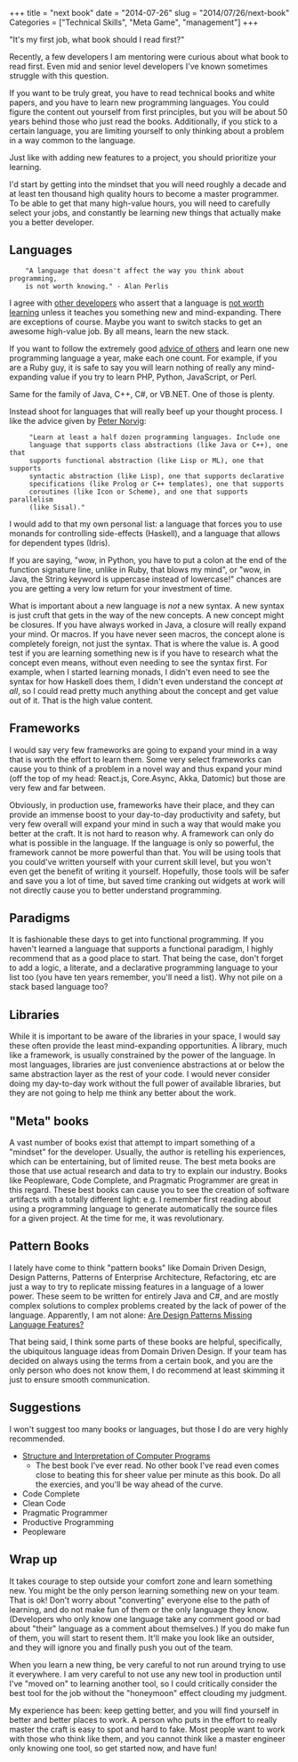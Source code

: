 +++
title = "next book"
date = "2014-07-26"
slug = "2014/07/26/next-book"
Categories = ["Technical Skills", "Meta Game", "management"]
+++

"It's my first job, what book should I read first?"

Recently, a few developers I am mentoring were curious about what book
to read first. Even mid and senior level developers I've known
sometimes struggle with this question.

If you want to be truly great, you have to read technical books and
white papers, and you have to learn new programming languages. You
could figure the content out yourself from first principles, but you
will be about 50 years behind those who just read the
books. Additionally, if you stick to a certain language, you are
limiting yourself to only thinking about a problem in a way common to
the language. 

Just like with adding new features to a project, you should prioritize
your learning.

I'd start by getting into the mindset that you will need roughly a
decade and at least ten thousand high quality hours to become a master
programmer. To be able to get that many high-value hours, you will
need to carefully select your jobs, and constantly be learning new
things that actually make you a better developer.

## Languages ##

        "A language that doesn't affect the way you think about programming,
        is not worth knowing." - Alan Perlis

I agree with <a
href="http://michaelochurch.wordpress.com/2012/07/27/six-languages-to-master/">other developers</a> who assert that a language is <a
href="http://en.wikiquote.org/wiki/Alan_Perlis">not worth learning</a>
unless it teaches you something new and mind-expanding. There are exceptions of course. Maybe you want to switch stacks to get an awesome high-value job. By all means, learn the new stack.

If you want to follow the extremely good <a
href="http://pragprog.com/the-pragmatic-programmer">advice of others</a> and learn one new programming language a year, make each
one count. For example, if you are a Ruby guy, it is safe to say you
will learn nothing of really any mind-expanding value if you try to
learn PHP, Python, JavaScript, or Perl.

Same for the family of Java, C++, C#, or VB.NET. One of those is plenty.

Instead shoot for languages that will really beef up your thought
process. I like the advice given by <a href="http://norvig.com/21-days.html">Peter Norvig</a>:

         "Learn at least a half dozen programming languages. Include one
         language that supports class abstractions (like Java or C++), one that
         supports functional abstraction (like Lisp or ML), one that supports
         syntactic abstraction (like Lisp), one that supports declarative
         specifications (like Prolog or C++ templates), one that supports
         coroutines (like Icon or Scheme), and one that supports parallelism
         (like Sisal)."

I would add to that my own personal list: a language that forces you
to use monands for controlling side-effects (Haskell), and a language
that allows for dependent types (Idris).

If you are saying, "wow, in Python, you have to put a colon at the end
of the function signature line, unlike in Ruby, that blows my mind",
or "wow, in Java, the String keyword is uppercase instead of
lowercase!" chances are you are getting a very low return for your
investment of time.

What is important about a new language is _not_ a new syntax. A new
syntax is just cruft that gets in the way of the new concepts. A new
concept might be closures. If you have always worked in Java, a
closure will really expand your mind. Or macros. If you have never
seen macros, the concept alone is completely foreign, not just the
syntax. That is where the value is. A good test if you are learning
something new is if you have to research what the concept even means,
without even needing to see the syntax first. For example, when I
started learning monads, I didn't even need to see the syntax for how
Haskell does them, I didn't even understand the concept _at all_, so I
could read pretty much anything about the concept and get value out of
it. That is the high value content.

## Frameworks ##

I would say very few frameworks are going to expand your mind in a way
that is worth the effort to learn them. Some very select frameworks
can cause you to think of a problem in a novel way and thus expand
your mind (off the top of my head: React.js, Core.Async, Akka,
Datomic) but those are very few and far between.

Obviously, in production use, frameworks have their place, and they
can provide an immense boost to your day-to-day productivity and
safety, but very few overall will expand your mind in such a way that
would make you better at the craft. It is not hard to reason why. A
framework can only do what is possible in the language. If the
language is only so powerful, the framework cannot be more powerful
than that. You will be using tools that you could've written yourself
with your current skill level, but you won't even get the benefit of
writing it yourself. Hopefully, those tools will be safer and save you
a lot of time, but saved time cranking out widgets at work will not
directly cause you to better understand programming.

## Paradigms ##

It is fashionable these days to get into functional programming. If
you haven't learned a language that supports a functional paradigm, I
highly recommend that as a good place to start. That being the case,
don't forget to add a logic, a literate, and a declarative programming
language to your list too (you have ten years remember, you'll need a
list). Why not pile on a stack based language too?

## Libraries ##

While it is important to be aware of the libraries in your space, I
would say these often provide the least mind-expanding
opportunities. A library, much like a framework, is usually
constrained by the power of the language. In most languages, libraries
are just convenience abstractions at or below the same abstraction
layer as the rest of your code. I would never consider doing my
day-to-day work without the full power of available libraries, but
they are not going to help me think any better about the work.

## "Meta" books ##

A vast number of books exist that attempt to impart something of a
"mindset" for the developer. Usually, the author is retelling his
experiences, which can be entertaining, but of limited reuse. The best
meta books are those that use actual research and data to try to
explain our industry. Books like Peopleware, Code Complete, and
Pragmatic Programmer are great in this regard. These best books can
cause you to see the creation of software artifacts with a totally
different light: e.g. I remember first reading about using a
programming language to generate automatically the source files for a
given project. At the time for me, it was revolutionary.

## Pattern Books ##

I lately have come to think "pattern books" like Domain Driven Design,
Design Patterns, Patterns of Enterprise Architecture, Refactoring, etc
are just a way to try to replicate missing features in a language of a
lower power. These seem to be written for entirely Java and C#, and are mostly
complex solutions to complex problems created by the lack of power of the language. Apparently, I
am not alone: <a
href="http://www.c2.com/cgi/wiki?AreDesignPatternsMissingLanguageFeatures">Are Design Patterns Missing Language Features?</a>

That being said, I think some parts of these books are helpful,
specifically, the ubiquitous language ideas from Domain Driven
Design. If your team has decided on always using the terms from a
certain book, and you are the only person who does not know them, I do
recommend at least skimming it just to ensure smooth communication.

## Suggestions ##

I won't suggest too many books or languages, but those I do are very
highly recommended.

- <a href="http://mitpress.mit.edu/sicp/full-text/book/book-Z-H-4.html#%_toc_start">Structure and Interpretation of Computer Programs</a>
  - The best book I've ever read. No other book I've read even comes close to beating this for sheer value per minute as this book. Do all the exercies, and you'll be way ahead of the curve.
- Code Complete
- Clean Code
- Pragmatic Programmer
- Productive Programming
- Peopleware

## Wrap up ##

It takes courage to step outside your comfort zone and learn something
new. You might be the only person learning something new on your
team. That is ok! Don't worry about "converting" everyone else to the
path of learning, and do not make fun of them or the only language
they know. (Developers who only know one language take any comment
good or bad about "their" language as a comment about themselves.) If
you do make fun of them, you will start to resent them. It'll make you
look like an outsider, and they will ignore you and finally push you
out of the team.

When you learn a new thing, be very careful to not run around trying
to use it everywhere. I am very careful to not use any new tool in
production until I've "moved on" to learning another tool, so I could
critically consider the best tool for the job without the "honeymoon"
effect clouding my judgment.

My experience has been: keep getting better, and you will find
yourself in better and better places to work. A person who puts in the
effort to really master the craft is easy to spot and hard to
fake. Most people want to work with those who think like them, and you
cannot think like a master engineer only knowing one tool, so get
started now, and have fun!
